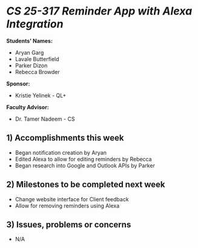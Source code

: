 # *CS 25-317 Reminder App with Alexa Integration*

**Students' Names:**
- Aryan Garg
- Lavale Butterfield
- Parker Dizon
- Rebecca Browder

**Sponsor:**
- Kristie Yelinek - QL+

**Faculty Advisor:**
- Dr. Tamer Nadeem - CS

## 1) Accomplishments this week ##
   - Began notification creation by Aryan
   - Edited Alexa to allow for editing reminders by Rebecca
   - Began research into Google and Outlook APIs by Parker

## 2) Milestones to be completed next week ##
   - Change website interface for Client feedback
   - Allow for removing reminders using Alexa

## 3) Issues, problems or concerns ##
   - N/A